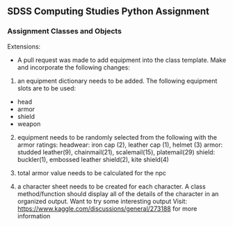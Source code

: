 ## SDSS Computing Studies Python Assignment
### Assignment Classes and Objects
Extensions:

* A pull request was made to add equipment into the class template.  Make and incorporate the following changes:

1. an equipment dictionary needs to be added.  The following equipment slots are to be used:
* head
* armor
* shield
* weapon

2. equipment needs to be randomly selected from the following with the armor ratings:
headwear: iron cap (2), leather cap (1), helmet (3)
armor: studded leather(9), chainmail(21), scalemail(15), platemail(29)
shield: buckler(1), embossed leather shield(2), kite shield(4)

3. total armor value needs to be calculated for the npc

4. a character sheet needs to be created for each character.  A class method/function should display all of the details of the character in an organized output.
Want to try some interesting output
Visit: https://www.kaggle.com/discussions/general/273188
for more information